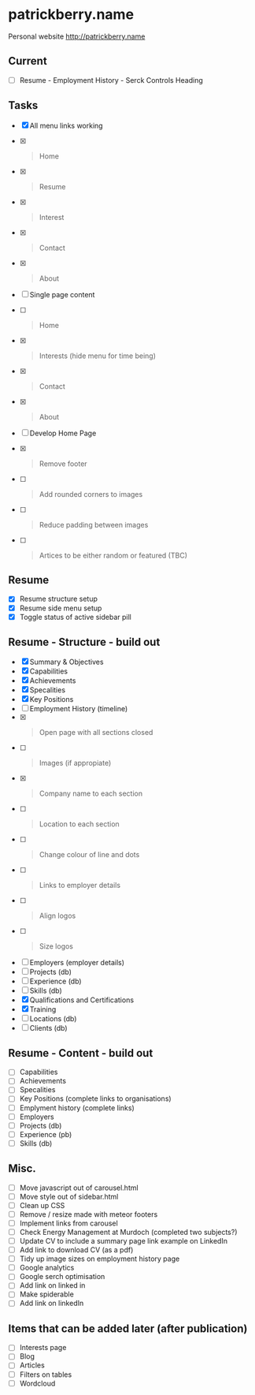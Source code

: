 # patrickberry.name
Personal website http://patrickberry.name

## Current
- [ ] Resume - Employment History - Serck Controls Heading

## Tasks

- [X] All menu links working
- [X]  > Home
- [X]  > Resume
- [X]  > Interest
- [X]  > Contact
- [X]  > About

- [ ] Single page content
- [ ]  > Home
- [X]  > Interests (hide menu for time being)
- [X]  > Contact
- [X]  > About

- [ ] Develop Home Page
- [X]  > Remove footer
- [ ]  > Add rounded corners to images
- [ ]  > Reduce padding between images
- [ ]  > Artices to be either random or featured (TBC)

## Resume

- [X] Resume structure setup
- [X] Resume side menu setup
- [X] Toggle status of active sidebar pill

## Resume - Structure - build out
- [X] Summary & Objectives
- [X] Capabilities
- [X] Achievements
- [X] Specalities
- [X] Key Positions
- [ ] Employment History (timeline)
- [X]   > Open page with all sections closed
- [ ]   > Images (if appropiate)
- [X]   > Company name to each section
- [ ]   > Location to each section
- [ ]   > Change colour of line and dots
- [ ]   > Links to employer details
- [ ]   > Align logos
- [ ]   > Size logos
- [ ] Employers (employer details)
- [ ] Projects (db)
- [ ] Experience (db)
- [ ] Skills (db)
- [X] Qualifications and Certifications 
- [X] Training
- [ ] Locations (db)
- [ ] Clients (db)

## Resume - Content - build out
- [ ] Capabilities
- [ ] Achievements
- [ ] Specalities
- [ ] Key Positions (complete links to organisations)
- [ ] Emplyment history (complete links)
- [ ] Employers
- [ ] Projects (db)
- [ ] Experience (pb)
- [ ] Skills (db)

## Misc.

- [ ] Move javascript out of carousel.html 
- [ ] Move style out of sidebar.html
- [ ] Clean up CSS
- [ ] Remove / resize made with meteor footers
- [ ] Implement links from carousel
- [ ] Check Energy Management at Murdoch (completed two subjects?)
- [ ] Update CV to include a summary page link example on LinkedIn
- [ ] Add link to download CV (as a pdf)
- [ ] Tidy up image sizes on employment history page
- [ ] Google analytics
- [ ] Google serch optimisation
- [ ] Add link on linked in
- [ ] Make spiderable
- [ ] Add link on linkedIn

## Items that can be added later (after publication)

- [ ] Interests page
- [ ] Blog
- [ ] Articles
- [ ] Filters on tables
- [ ] Wordcloud
